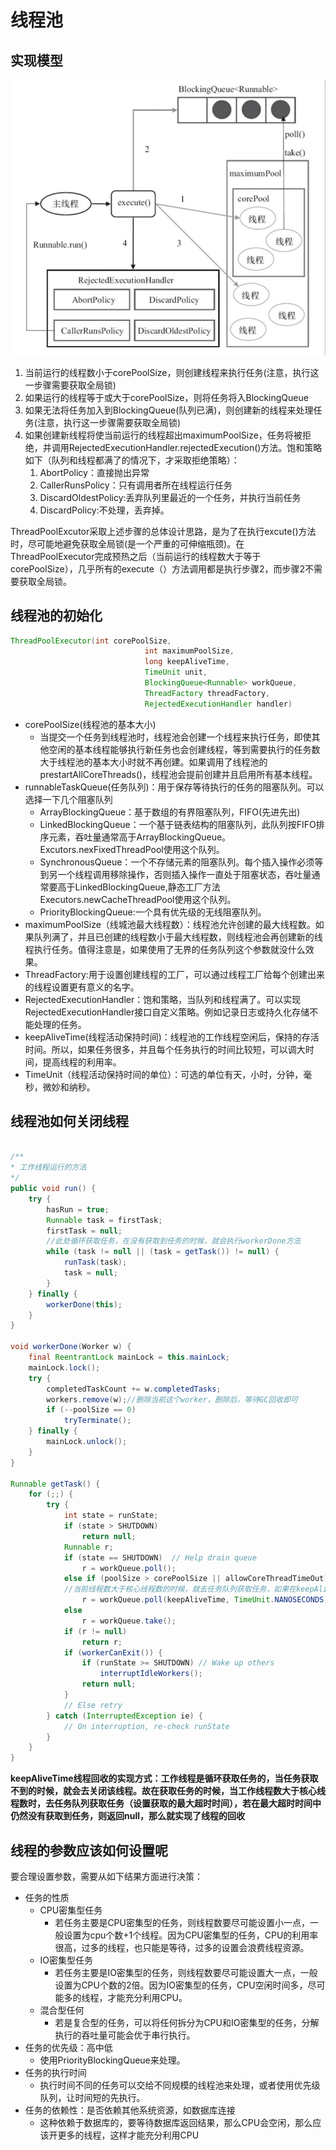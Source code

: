 # 线程池
## 实现模型
![](media/15530689010445.jpg)

1. 当前运行的线程数小于corePoolSize，则创建线程来执行任务(注意，执行这一步骤需要获取全局锁)
2. 如果运行的线程等于或大于corePoolSize，则将任务将入BlockingQueue
3. 如果无法将任务加入到BlockingQueue(队列已满)，则创建新的线程来处理任务(注意，执行这一步骤需要获取全局锁)
4. 如果创建新线程将使当前运行的线程超出maximumPoolSize，任务将被拒绝，并调用RejectedExecutionHandler.rejectedExecution()方法。饱和策略如下（队列和线程都满了的情况下，才采取拒绝策略）：
    1. AbortPolicy：直接抛出异常
    2. CallerRunsPolicy：只有调用者所在线程运行任务
    3. DiscardOldestPolicy:丢弃队列里最近的一个任务，并执行当前任务
    4. DiscardPolicy:不处理，丢弃掉。

ThreadPoolExcutor采取上述步骤的总体设计思路，是为了在执行excute()方法时，尽可能地避免获取全局锁(是一个严重的可伸缩瓶颈)。在ThreadPoolExecutor完成预热之后（当前运行的线程数大于等于corePoolSize），几乎所有的execute（）方法调用都是执行步骤2，而步骤2不需要获取全局锁。

## 线程池的初始化
```java
ThreadPoolExecutor(int corePoolSize,
                              int maximumPoolSize,
                              long keepAliveTime,
                              TimeUnit unit,
                              BlockingQueue<Runnable> workQueue,
                              ThreadFactory threadFactory,
                              RejectedExecutionHandler handler)
```

* corePoolSize(线程池的基本大小)
    * 当提交一个任务到线程池时，线程池会创建一个线程来执行任务，即使其他空闲的基本线程能够执行新任务也会创建线程，等到需要执行的任务数大于线程池的基本大小时就不再创建。如果调用了线程池的prestartAllCoreThreads()，线程池会提前创建并且启用所有基本线程。
* runnableTaskQueue(任务队列)：用于保存等待执行的任务的阻塞队列。可以选择一下几个阻塞队列
    * ArrayBlockingQueue：基于数组的有界阻塞队列，FIFO(先进先出)
    * LinkedBlockingQueue：一个基于链表结构的阻塞队列，此队列按FIFO排序元素，吞吐量通常高于ArrayBlockingQueue。Excutors.nexFixedThreadPool使用这个队列。
    * SynchronousQueue：一个不存储元素的阻塞队列。每个插入操作必须等到另一个线程调用移除操作，否则插入操作一直处于阻塞状态，吞吐量通常要高于LinkedBlockingQueue,静态工厂方法Executors.newCacheThreadPool使用这个队列。
    * PriorityBlockingQueue:一个具有优先级的无线阻塞队列。
* maximumPoolSize（线城池最大线程数）：线程池允许创建的最大线程数。如果队列满了，并且已创建的线程数小于最大线程数，则线程池会再创建新的线程执行任务。值得注意是，如果使用了无界的任务队列这个参数就没什么效果。
* ThreadFactory:用于设置创建线程的工厂，可以通过线程工厂给每个创建出来的线程设置更有意义的名字。
* RejectedExecutionHandler：饱和策略，当队列和线程满了。可以实现RejectedExecutionHandler接口自定义策略。例如记录日志或持久化存储不能处理的任务。
* keepAliveTime(线程活动保持时间)：线程池的工作线程空闲后，保持的存活时间。所以，如果任务很多，并且每个任务执行的时间比较短，可以调大时间，提高线程的利用率。
* TimeUnit（线程活动保持时间的单位）：可选的单位有天，小时，分钟，毫秒，微妙和纳秒。

## 线程池如何关闭线程
```java

/**
* 工作线程运行的方法
*/
public void run() {
    try {
        hasRun = true;
        Runnable task = firstTask;
        firstTask = null;
        //此处循环获取任务，在没有获取到任务的时候，就会执行workerDone方法
        while (task != null || (task = getTask()) != null) {
            runTask(task);
            task = null;
        }
    } finally {
        workerDone(this);
    }
}

void workerDone(Worker w) {
    final ReentrantLock mainLock = this.mainLock;
    mainLock.lock();
    try {
        completedTaskCount += w.completedTasks;
        workers.remove(w);//删除当前这个worker，删除后，等待GC回收即可
        if (--poolSize == 0)
            tryTerminate();
    } finally {
        mainLock.unlock();
    }
}

Runnable getTask() {
    for (;;) {
        try {
            int state = runState;
            if (state > SHUTDOWN)
                return null;
            Runnable r;
            if (state == SHUTDOWN)  // Help drain queue
                r = workQueue.poll();
            else if (poolSize > corePoolSize || allowCoreThreadTimeOut)
            //当前线程数大于核心线程数的时候，就去任务队列获取任务，如果在keepAliveTime的时间未获取到任务，则返回null
                r = workQueue.poll(keepAliveTime, TimeUnit.NANOSECONDS);
            else
                r = workQueue.take();
            if (r != null)
                return r;
            if (workerCanExit()) {
                if (runState >= SHUTDOWN) // Wake up others
                    interruptIdleWorkers();
                return null;
            }
            // Else retry
        } catch (InterruptedException ie) {
            // On interruption, re-check runState
        }
    }
}

```

**keepAliveTime线程回收的实现方式：工作线程是循环获取任务的，当任务获取不到的时候，就会去关闭该线程。故在获取任务的时候，当工作线程数大于核心线程数时，去任务队列获取任务（设置获取的最大超时时间），若在最大超时时间中仍然没有获取到任务，则返回null，那么就实现了线程的回收**

## 线程的参数应该如何设置呢
要合理设置参数，需要从如下结果方面进行决策：

* 任务的性质
    * CPU密集型任务
        * 若任务主要是CPU密集型的任务，则线程数要尽可能设置小一点，一般设置为cpu个数+1个线程。因为CPU密集型的任务，CPU的利用率很高，过多的线程，也只能是等待，过多的设置会浪费线程资源。
    * IO密集型任务
        * 若任务主要是IO密集型的任务，则线程数要尽可能设置大一点，一般设置为CPU个数的2倍。因为IO密集型的任务，CPU空闲时间多，尽可能多的线程，才能充分利用CPU。
    * 混合型任何
        * 若是复合型的任务，可以将任何拆分为CPU和IO密集型的任务，分解执行的吞吐量可能会优于串行执行。
* 任务的优先级：高中低
    * 使用PriorityBlockingQueue来处理。
* 任务的执行时间
    * 执行时间不同的任务可以交给不同规模的线程池来处理，或者使用优先级队列，让时间短的先执行。
* 任务的依赖性：是否依赖其他系统资源，如数据库连接
    * 这种依赖于数据库的，要等待数据库返回结果，那么CPU会空闲，那么应该开更多的线程，这样才能充分利用CPU